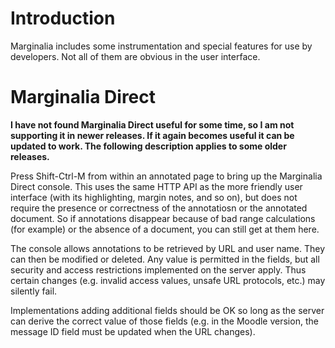 # Introduction #

Marginalia includes some instrumentation and special features for use by developers.  Not all of them are obvious in the user interface.

# Marginalia Direct #

**I have not found Marginalia Direct useful for some time, so I am not supporting it in newer releases.  If it again becomes useful it can be updated to work.  The following description applies to some older releases.**

Press Shift-Ctrl-M from within an annotated page to bring up the Marginalia Direct console.  This uses the same HTTP API as the more friendly user interface (with its highlighting, margin notes, and so on), but does not require the presence or correctness of the annotatiosn or the annotated document.  So if annotations disappear because of bad range calculations (for example) or the absence of a document, you can still get at them here.

The console allows annotations to be retrieved by URL and user name.  They can then be modified or deleted.  Any value is permitted in the fields, but all security and access restrictions implemented on the server apply.  Thus certain changes (e.g. invalid access values, unsafe URL protocols, etc.) may silently fail.

Implementations adding additional fields should be OK so long as the server can derive the correct value of those fields (e.g. in the Moodle version, the message ID field must be updated when the URL changes).